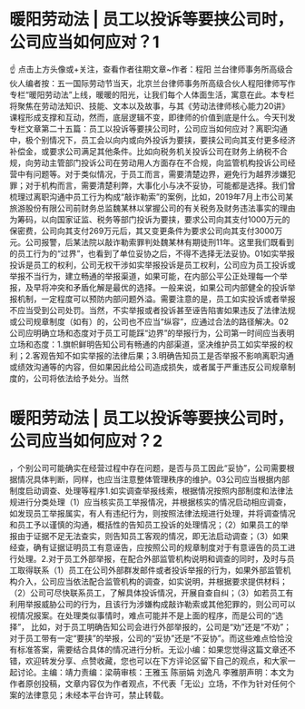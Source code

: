 # 暖阳劳动法 | 员工以投诉等要挟公司时，公司应当如何应对？1

☝ 点击上方头像或+关注，查看作者往期文章~作者：程阳 兰台律师事务所高级合伙人编者按：五一国际劳动节当天，北京兰台律师事务所高级合伙人程阳律师写作专栏“暖阳劳动法”上线，暖暖的阳光，让我们每个人体面生活，寓意在此。本专栏将聚焦在劳动法知识、技能、文本以及故事，与其《劳动法律师核心能力20讲》课程形成支撑和互动，然而，底层逻辑不变，即律师的价值到底是什么。今天刊发专栏文章第二十五篇：员工以投诉等要挟公司时，公司应当如何应对？离职沟通中，极个别情况下，员工会以向内或向外投诉为要挟，要挟公司向其支付更多经济补偿金，或要求公司满足其他条件。比如向税务机关投诉公司在财务上纳税不合规，向劳动主管部门投诉公司在劳动用人方面存在不合规，向监管机构投诉公司经营中有问题等。对于类似情况，于员工而言，需要清楚边界，避免行为越界涉嫌犯罪；对于机构而言，需要清楚利弊，大事化小与决不妥协，可能都是选择。我们曾梳理过离职沟通中员工行为构成“敲诈勒索”的案例，比如，2019年7月上市公司某旅游股份有限公司前财务总监魏某林以掌握公司的有关税务及财务违法事实的理由为筹码，以向国家证监、税务等部门投诉为要挟，要求公司向其支付1000万元的保密费，公司向其支付269万元后，其又变更条件为要求公司向其支付3000万元。公司报警，后某法院以敲诈勒索罪判处魏某林有期徒刑11年。这里我们既看到的员工行为的“过界”，也看到了单位妥协之后，不得不选择无法妥协。01如实举报投诉是员工的权利，公司无权干涉如实举报投诉是员工权利，公司应为员工投诉或举报不当行为，建立畅通的举报渠道，如果可能，在内部公平公正处理每一个举报，及早将冲突和矛盾化解是最优的选择。一般来说，如果公司内部健全的投诉举报机制，一定程度可以预防内部问题外溢。需要注意的是，员工如实投诉或者举报不应当受到公司处罚。当然，不实举报或者投诉甚至诬告陷害如果违反了法律法规或公司规章制度（如有）的，公司也不应当“纵容”，应通过合法的路径解决。02公司应明确立场和态度对于员工可能踩“边界”的举报行为，公司第一时间应当表明立场和态度：1.旗帜鲜明告知公司有畅通的内部渠道，坚决维护员工如实举报的权利；2.客观告知不如实举报的法律后果；3.明确告知员工是否举报不影响离职沟通或绩效沟通等的内容，但如果因此给公司造成损失，或者属于严重违反公司规章制度的，公司将依法给予处分。当然

# 暖阳劳动法 | 员工以投诉等要挟公司时，公司应当如何应对？2

，个别公司可能确实在经营过程中存在问题，是否与员工因此“妥协”，公司需要根据情况具体判断，同样，也应当注意整体管理秩序的维护。03公司应当根据内部制度启动调查、处理等程序1.如实调查举报线索，根据情况按照内部制度和法律法规进行分类处理（1）应当核实员工举报情况，并根据核实的情况启动相应调查，如发现员工举报属实，有人有违纪行为，则按照法律法规进行处理，并将调查情况和员工予以谨慎的沟通，概括性的告知员工投诉的处理情况；（2）如果员工的举报由于证据不足无法查实，则告知员工客观的情况，即无法启动调查；（3）如果经查，确有证据证明员工有意诬告，应按照公司的规章制度对于有意诬告的员工进行处理。2.对于员工外部举报，在配合外部监管机构说明和调查的同时，及时与员工取得联系（1）员工在公司外部群发邮件或者投诉举报的行为，如果外部监管机构介入，公司应当依法配合监管机构的调查，如实说明，并根据要求提供材料；（2）公司可尽快联系员工，了解具体投诉情况，开展自查自纠；（3）如若员工有利用举报威胁公司的行为，且该行为涉嫌构成敲诈勒索或其他犯罪的，则公司可以视情况报案。在处理类似事情时，难点可能并不是上面的程序，而是公司的“选择”， 比如，对于员工明确告知公司会进行外部举报的，公司是“劝”还是“不劝”；对于员工带有一定“要挟”的举报，公司的“妥协”还是“不妥协”。而这些难点恰恰没有标准答案，需要结合具体的情况进行分析。无讼小编：如果您觉得这篇文章还不错，欢迎转发分享、点赞收藏，您也可以在下方评论区留下自己的观点，和大家一起讨论。主编：靖力责编：梁萌审核：王雅玉 陈丽娟 刘逸凡 李雅朋声明：本文为作者原创投稿，文章内容仅为作者观点，不代表「无讼」立场，不作为针对任何个案的法律意见；未经本平台许可，禁止转载。

